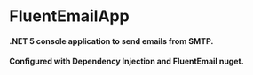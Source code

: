 # FluentEmailApp

#### .NET 5 console application to send emails from SMTP. 
#### Configured with Dependency Injection and FluentEmail nuget. 
